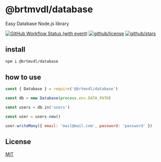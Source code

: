 # @brtmvdl/database

Easy Database Node.js library

[![GitHub Workflow Status (with event)](https://img.shields.io/github/actions/workflow/status/brtmvdl/database/npm-publish.yml?label=NPM%20package&link=https%3A%2F%2Fgithub.com%2Fbrtmvdl%2Fdatabase%2Factions%2Fworkflows%2Fnpm-publish.yml)](https://github.com/brtmvdl/database/actions/workflows/npm-publish.yml) [![github/license](https://img.shields.io/github/license/brtmvdl/database)](https://img.shields.io/github/license/brtmvdl/database) [![github/stars](https://img.shields.io/github/stars/brtmvdl/database?style=social)](https://img.shields.io/github/stars/brtmvdl/database?style=social)

## install

```bash
npm i @brtmvdl/database
```

## how to use

```js
const { Database } = require('@brtmvdl/database')

const db = new Database(process.env.DATA_PATH)

const users = db.in('users')

const user = users.new()

user.writeMany({ email: 'mail@mail.com', password: 'password' })
```

## License

[MIT](./LICENSE)
